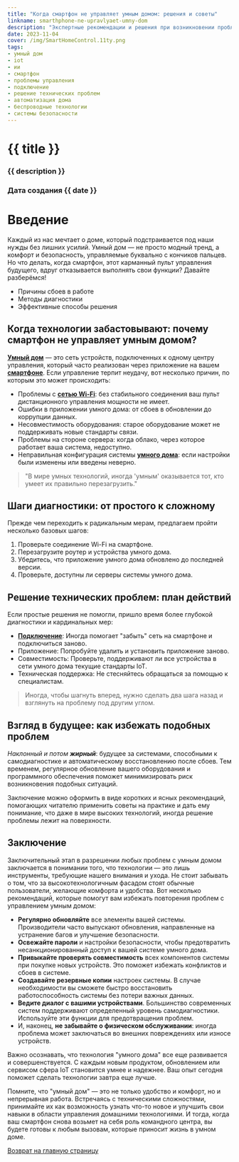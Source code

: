 ```yaml
---
title: "Когда смартфон не управляет умным домом: решения и советы"
linkname: smarthphone-ne-upravlyaet-umny-dom
description: "Экспертные рекомендации и решения при возникновении проблем с управлением умного дома через смартфон."
date: 2023-11-04
cover: /img/SmartHomeControl.11ty.png
tags:
- умный дом
- iot
- ии
- смартфон
- проблемы управления
- подключение
- решение технических проблем
- автоматизация дома
- беспроводные технологии
- системы безопасности
---
```


# {{ title }}
### {{ description }}
### Дата создания {{ date }}

# Введение

Каждый из нас мечтает о доме, который подстраивается под наши нужды без лишних усилий. Умный дом — не просто модный тренд, а комфорт и безопасность, управляемые буквально с кончиков пальцев. Но что делать, когда смартфон, этот карманный пульт управления будущего, вдруг отказывается выполнять свои функции? Давайте разберёмся!

* Причины сбоев в работе
* Методы диагностики
* Эффективные способы решения

## Когда технологии забастовывают: почему смартфон не управляет умным домом?

**[Умный дом](/)** — это сеть устройств, подключенных к одному центру управления, который часто реализован через приложение на вашем **[смартфоне](/)**. Если управление терпит неудачу, вот несколько причин, по которым это может происходить:

- Проблемы с **[сетью Wi-Fi](/)**: без стабильного соединения ваш пульт дистанционного управления мощности не имеет.
- Ошибки в приложении умного дома: от сбоев в обновлении до коррупции данных.
- Несовместимость оборудования: старое оборудование может не поддерживать новые стандарты связи.
- Проблемы на стороне сервера: когда облако, через которое работает ваша система, недоступно.
- Неправильная конфигурация системы **[умного дома](/)**: если настройки были изменены или введены неверно.

> "В мире умных технологий, иногда 'умным' оказывается тот, кто умеет их правильно перезагрузить."

## Шаги диагностики: от простого к сложному

Прежде чем переходить к радикальным мерам, предлагаем пройти несколько базовых шагов:

1. Проверьте соединение Wi-Fi на смартфоне.
2. Перезагрузите роутер и устройства умного дома.
3. Убедитесь, что приложение умного дома обновлено до последней версии.
4. Проверьте, доступны ли серверы системы умного дома.

## Решение технических проблем: план действий

Если простые решения не помогли, пришло время более глубокой диагностики и кардинальных мер:

- **[Подключение](/)**: Иногда помогает "забыть" сеть на смартфоне и подключиться заново.
- Приложение: Попробуйте удалить и установить приложение заново.
- Совместимость: Проверьте, поддерживают ли все устройства в сети умного дома текущие стандарты IoT.
- Техническая поддержка: Не стесняйтесь обращаться за помощью к специалистам.

> Иногда, чтобы шагнуть вперед, нужно сделать два шага назад и взглянуть на проблему под другим углом.

## Взгляд в будущее: как избежать подобных проблем

*Наклонный и потом **жирный***: будущее за системами, способными к самодиагностике и автоматическому восстановлению после сбоев. Тем временем, регулярное обновление вашего оборудования и программного обеспечения поможет минимизировать риск возникновения подобных ситуаций.

Заключение можно оформить в виде коротких и ясных рекомендаций, помогающих читателю применить советы на практике и дать ему понимание, что даже в мире высоких технологий, иногда решение проблемы лежит на поверхности.
## Заключение

Заключительный этап в разрешении любых проблем с умным домом заключается в понимании того, что технологии — это лишь инструменты, требующие нашего внимания и ухода. Не стоит забывать о том, что за высокотехнологичным фасадом стоят обычные пользователи, желающие комфорта и удобства. Вот несколько рекомендаций, которые помогут вам избежать повторения проблем с управлением умным домом:

- **Регулярно обновляйте** все элементы вашей системы. Производители часто выпускают обновления, направленные на устранение багов и улучшение безопасности.
- **Освежайте пароли** и настройки безопасности, чтобы предотвратить несанкционированный доступ к вашей системе умного дома.
- **Привыкайте проверять совместимость** всех компонентов системы при покупке новых устройств. Это поможет избежать конфликтов и сбоев в системе.
- **Создавайте резервные копии** настроек системы. В случае необходимости вы сможете быстро восстановить работоспособность системы без потери важных данных.
- **Ведите диалог с вашими устройствами**. Большинство современных систем поддерживают определенный уровень самодиагностики. Используйте эти функции для предотвращения проблем.
- И, наконец, **не забывайте о физическом обслуживании**: иногда проблема может заключаться во внешних повреждениях или износе устройств.

Важно осознавать, что технология "умного дома" все еще развивается и совершенствуется. С каждым новым продуктом, обновлением или сервисом сфера IoT становится умнее и надежнее. Ваш опыт сегодня поможет сделать технологии завтра еще лучше.

Помните, что "умный дом" — это не только удобство и комфорт, но и непрерывная работа. Встречаясь с техническими сложностями, принимайте их как возможность узнать что-то новое и улучшить свои навыки в области управления домашними технологиями. И тогда, когда ваш смартфон снова возьмет на себя роль командного центра, вы будете готовы к любым вызовам, которые приносит жизнь в умном доме.

[Возврат на главную страницу](/)